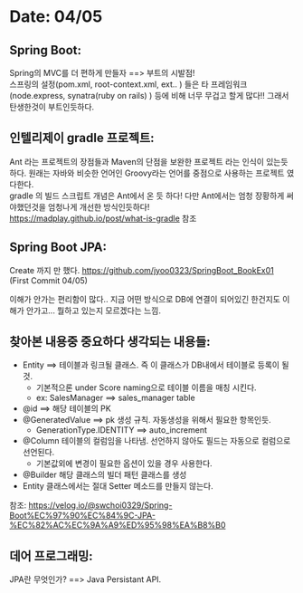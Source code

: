 # Date: 04/05

## Spring Boot:
Spring의 MVC를 더 편하게 만들자 ==> 부트의 시발점!  
스프링의 설정(pom.xml, root-context.xml, ext.. ) 들은 타 프레임워크(node.express, synatra(ruby on rails) ) 등에 비해 너무 무겁고 할게 많다!! 그래서 탄생한것이 부트인듯하다.  

## 인텔리제이 gradle 프로젝트:
Ant 라는 프로젝트의 장점들과 Maven의 단점을 보완한 프로젝트 라는 인식이 있는듯 하다. 원래는 자바와 비슷한 언어인 Groovy라는 언어를 중점으로 사용하는 프로젝트 였다한다.  
gradle 의 빌드 스크립트 개념은 Ant에서 온 듯 하다! 다만 Ant에서는 엄청 장황하게 써야했던것을 엄청나게 개선한 방식인듯하다!  
https://madplay.github.io/post/what-is-gradle 참조   

## Spring Boot JPA:
Create 까지 만 했다.  https://github.com/jyoo0323/SpringBoot_BookEx01   (First Commit 04/05)  

이해가 안가는 편리함이 많다.. 지금 어떤 방식으로 DB에 연결이 되어있긴 한건지도 이해가 안가고... 뭘하고 있는지 모르겠다는 느낌.  

## 찾아본 내용중 중요하다 생각되는 내용들:  
  * Entity ==> 테이블과 링크될 클래스. 즉 이 클래스가 DB내에서 테이블로 등록이 될것.  
      * 기본적으론 under Score naming으로 테이블 이름을 매칭 시킨다.  
      * ex: SalesManager ==> sales_manager table  
  * @id ==> 해당 테이블의 PK  
  * @GeneratedValue ==> pk 생성 규칙. 자동생성을 위해서 필요한 항목인듯.  
      * GenerationType.IDENTITY ==> auto_increment  
  * @Column 테이블의 컬럼임을 나타냄. 선언하지 않아도 필드는 자동으로 컬럼으로 선언된다.  
      * 기본값외에 변경이 필요한 옵션이 있을 경우 사용한다.  
  * @Builder 해당 클래스의 빌더 패턴 클래스를 생성  
  * Entity 클래스에서는 절대 Setter 메소드를 만들지 않는다.  

참조: https://velog.io/@swchoi0329/Spring-Boot%EC%97%90%EC%84%9C-JPA-%EC%82%AC%EC%9A%A9%ED%95%98%EA%B8%B0  

## 데어 프로그래밍:  
JPA란 무엇인가? ==> Java Persistant API. 
